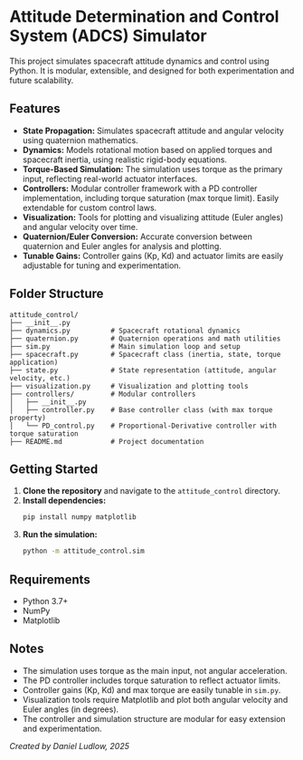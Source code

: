 # Attitude Determination and Control System (ADCS) Simulator

This project simulates spacecraft attitude dynamics and control using Python. It is modular, extensible, and designed for both experimentation and future scalability.

## Features

- **State Propagation:** Simulates spacecraft attitude and angular velocity using quaternion mathematics.
- **Dynamics:** Models rotational motion based on applied torques and spacecraft inertia, using realistic rigid-body equations.
- **Torque-Based Simulation:** The simulation uses torque as the primary input, reflecting real-world actuator interfaces.
- **Controllers:** Modular controller framework with a PD controller implementation, including torque saturation (max torque limit). Easily extendable for custom control laws.
- **Visualization:** Tools for plotting and visualizing attitude (Euler angles) and angular velocity over time.
- **Quaternion/Euler Conversion:** Accurate conversion between quaternion and Euler angles for analysis and plotting.
- **Tunable Gains:** Controller gains (Kp, Kd) and actuator limits are easily adjustable for tuning and experimentation.

## Folder Structure

```
attitude_control/
├── __init__.py
├── dynamics.py          # Spacecraft rotational dynamics
├── quaternion.py        # Quaternion operations and math utilities
├── sim.py               # Main simulation loop and setup
├── spacecraft.py        # Spacecraft class (inertia, state, torque application)
├── state.py             # State representation (attitude, angular velocity, etc.)
├── visualization.py     # Visualization and plotting tools
├── controllers/         # Modular controllers
│   ├── __init__.py
│   ├── controller.py    # Base controller class (with max torque property)
│   └── PD_control.py    # Proportional-Derivative controller with torque saturation
├── README.md            # Project documentation
```

## Getting Started

1. **Clone the repository** and navigate to the `attitude_control` directory.
2. **Install dependencies:**
   ```bash
   pip install numpy matplotlib
   ```
3. **Run the simulation:**  
   ```bash
   python -m attitude_control.sim
   ```

## Requirements

- Python 3.7+
- NumPy
- Matplotlib

## Notes

- The simulation uses torque as the main input, not angular acceleration.
- The PD controller includes torque saturation to reflect actuator limits.
- Controller gains (Kp, Kd) and max torque are easily tunable in `sim.py`.
- Visualization tools require Matplotlib and plot both angular velocity and Euler angles (in degrees).
- The controller and simulation structure are modular for easy extension and experimentation.

*Created by Daniel Ludlow, 2025*
